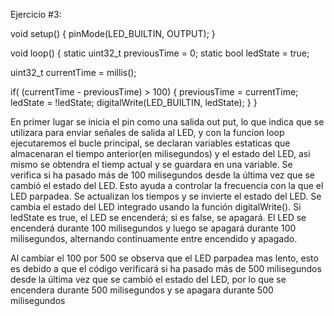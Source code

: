 Ejercicio #3:

 void setup()
{
  pinMode(LED_BUILTIN, OUTPUT);
}

void loop()
{
   static uint32_t previousTime = 0;
  static bool ledState = true;

  uint32_t currentTime = millis();

  if( (currentTime - previousTime) > 100)
  {
    previousTime = currentTime;
    ledState = !ledState;
    digitalWrite(LED_BUILTIN, ledState);
  }
}

En primer lugar se inicia el pin como una salida out put, lo que indica que se utilizara para enviar señales de salida al LED, y con la funcion loop ejecutaremos el bucle principal,
se declaran variables estaticas que almacenaran el tiempo anterior(en milisegundos) y el estado del LED, asi mismo se obtendra el tiemp actual y se guardara en una variable.
Se verifica si ha pasado más de 100 milisegundos desde la última vez que se cambió el estado del LED. Esto ayuda a controlar la frecuencia con la que el LED parpadea. Se actualizan los
tiempos y se invierte el estado del LED. Se cambia el estado del LED integrado usando la función digitalWrite(). Si ledState es true, el LED se encenderá; si es false, se apagará.
El LED se encenderá durante 100 milisegundos y luego se apagará durante 100 milisegundos, alternando continuamente entre encendido y apagado.

Al cambiar el 100 por 500 se observa que el LED parpadea mas lento, esto es debido a que el código verificará si ha pasado más de 500 milisegundos desde la última vez que se cambió
el estado del LED, por lo que se encendera durante 500 milisegundos y se apagara durante 500 milisegundos
